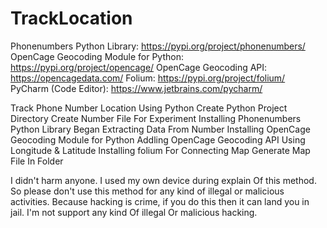 # TrackLocation
Phonenumbers Python Library: https://pypi.org/project/phonenumbers/
OpenCage Geocoding Module for Python: https://pypi.org/project/opencage/
OpenCage Geocoding API: https://opencagedata.com/
Folium: https://pypi.org/project/folium/
PyCharm (Code Editor): https://www.jetbrains.com/pycharm/

 Track Phone Number Location Using Python
 Create Python Project Directory
 Create Number File For Experiment
 Installing Phonenumbers Python Library
 Began Extracting Data From Number
 Installing OpenCage Geocoding Module for Python
 Addling OpenCage Geocoding API
 Using Longitude & Latitude
 Installing folium For Connecting Map
 Generate Map File In Folder

I didn't harm anyone. I used my own device during explain Of this method. So please don't use this method for any kind of illegal or malicious activities. Because hacking is crime, if you do this then it can land you in jail. 
I'm not support any kind Of illegal Or malicious hacking. 
